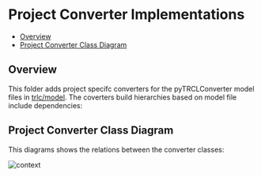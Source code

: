 # Project Converter Implementations <!-- omit in toc -->

- [Overview](#overview)
- [Project Converter Class Diagram](#project-converter-class-diagram)

## Overview

This folder adds project specifc converters for the pyTRCLConverter model files in
[trlc/model](../../trlc/model/). The coverters build hierarchies based on model file
include dependencies:

## Project Converter Class Diagram

This diagrams shows the relations between the converter classes:

![context](https://www.plantuml.com/plantuml/proxy?cache=no&src=https://raw.githubusercontent.com/NewTec-GmbH/pyTRLCConverter/refs/heads/main/tools/ProjectConverter/project_converter_class_diagram.puml)

